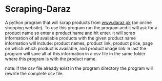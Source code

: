 # Scraping-Daraz
A python program that will scrap products from www.daraz.pk (an online shopping website).
To use this program run the program and it will ask for a product name so enter a product name and hit enter.
it will scrap information of all available products with the given product name
information will include: product names, product link, product price,  page on which which product is available, and product image link
In last the program will save all of this information in a csv file in the same folder where this program is with the product name.

note: if the csv file already exist in the program directory the program will rewrite the complete csv file.
